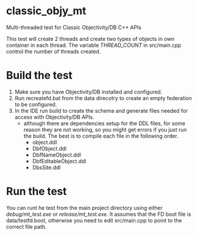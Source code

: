 # classic_objy_mt
Multi-threaded test for Classic Objectivity/DB C++ APIs

This test will create 2 threads and create two types of objects in own container in each thread. The variable *THREAD_COUNT* in src/main.cpp control the number of threads created.

# Build the test
1. Make sure you have Objectivity/DB installed and configured.
2. Run recreatefd.bat from the data direcotry to create an empty federation to be configured.
3. In the IDE run build to create the schema and generate files needed for access with Objectivity/DB APIs.
    * although there are dependencies setup for the DDL files, for some reason they are not working, so you might get errors if you just run the build. The best is to compile each file in the following order.
        * object.ddl
        * DbfObject.ddl
        * DbfNameObject.ddl
        * DbfEditableObject.ddl
        * DbsSite.ddl

# Run the test
You can runt he test from the main project directory using either *debug/mt_test.exe* or *release/mt_test.exe*. It assumes that the FD boot file is data/testfd.boot, otherwise you need to edit src/main.cpp to point to the correct file path.

